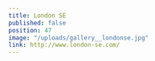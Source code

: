 ```yaml
---
title: London SE
published: false
position: 47
image: "/uploads/gallery__londonse.jpg"
link: http://www.london-se.com/
---
```



